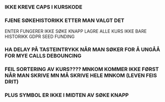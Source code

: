 ### IKKE KREVE CAPS I KURSKODE

### FJENE SØKEHISTORIKK ETTER MAN VALGT DET

ENTER FUNGERER IKKE SØKE KNAPP
LAGRE ALLE KURS IKKE BARE HISTORIKK
GDPR
SEED FUNDING

### HA DELAY PÅ TASTEINTRYKK NÅR MAN SØKER FOR Å UNGÅÅ FOR MYE CALLS DEBOUNCING

### FEIL SORTERING AV KURS???? MNKOM KOMMER IKKE FØRST NÅR MAN SKRIVE MN MÅ SKRIVE HELE MNKOM (LEVEN FEIS DRIT)

### PLUS SYMBOL ER IKKE I MIDTEN AV SØKE KNAPP
